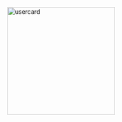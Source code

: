 <img width="250" alt="usercard" src="https://user-images.githubusercontent.com/61108479/88149793-8386ae80-cc3b-11ea-8c33-bb3a7216b774.png">
